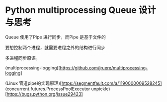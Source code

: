 # Python multiprocessing Queue 设计与思考

Queue 使用了Pipe 进行同步，而Pipe 是基于文件的

要想控制两个进程，就需要进程之外的结构进行同步


多进程同步原语。

(multiprocessing-logging)[https://github.com/jruere/multiprocessing-logging]

(Linux 管道pipe的实现原理)[https://segmentfault.com/a/1190000009528245]
(concurrent.futures.ProcessPoolExecutor unpickle)[https://bugs.python.org/issue29423]

